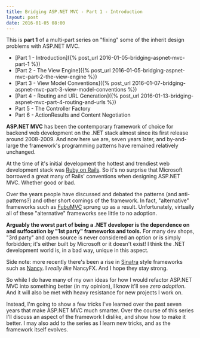 ```yaml
---
title: Bridging ASP.NET MVC - Part 1 - Introduction
layout: post
date: 2016-01-05 08:00
---
```


This is **part 1** of a multi-part series on "fixing" some of the inherit design problems with ASP.NET MVC.

- [Part 1 - Introduction]({% post_url 2016-01-05-bridging-aspnet-mvc-part-1 %})
- [Part 2 - The View Engine]({% post_url 2016-01-05-bridging-aspnet-mvc-part-2-the-view-engine %})
- [Part 3 - View Model Conventions]({% post_url 2016-01-07-bridging-aspnet-mvc-part-3-view-model-conventions %})
- [Part 4 - Routing and URL Generation]({% post_url 2016-01-13-bridging-aspnet-mvc-part-4-routing-and-urls %})
- Part 5 - The Controller Factory
- Part 6 - ActionResults and Content Negotiation

**ASP.NET MVC** has been the contemporary framework of choice for backend web development on the .NET stack almost since its first release around 2008-2009. And now here we are, seven years later, and by-and-large the framework's programming patterns have remained relatively unchanged.

At the time of it's initial development the hottest and trendiest web development stack was [Ruby on Rails](https://en.wikipedia.org/wiki/Ruby_on_Rails). So it's no surprise that Microsoft borrowed a great many of Rails' conventions when designing ASP.NET MVC. Whether good or bad.

Over the years people have discussed and debated the patterns (and anti-patterns?) and other short comings of the framework. In fact, "alternative" frameworks such as [FubuMVC](http://fubuworld.com/fubumvc/) sprung up as a result. Unfortunately, virtually all of these "alternative" frameworks see little to no adoption.

**Arguably the worst part of being a .NET developer is the dependence on and  suffocation by "1st party" frameworks and tools.** For many dev shops, "3rd party" and open source is never considered an option or is simply forbidden; it's either built by Microsoft or it doesn't exist! I think the .NET development world is, in a bad way, unique in this aspect.

Side note: more recently there's been a rise in [Sinatra](https://en.wikipedia.org/wiki/Sinatra_(software)) style frameworks such as [Nancy](http://nancyfx.org/). I *really like* NancyFX. And I hope they stay strong.

So while I do have many of my own ideas for how I would refactor ASP.NET MVC into something better (in my opinion), I know it'll see *zero adoption*. And it will also be met with heavy resistance for new projects I work on.

Instead, I'm going to show a few tricks I've learned over the past seven years that make ASP.NET MVC much smarter. Over the course of this series I'll discuss an aspect of the framework I dislike, and show how to make it better. I may also add to the series as I learn new tricks, and as the framework itself evolves.